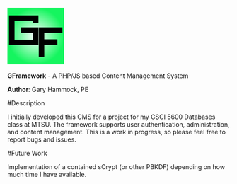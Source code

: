 ![GFramework logo](https://raw.githubusercontent.com/ghammock/GFramework/master/images/favicon.png)

__GFramework__ - A PHP/JS based Content Management System

__Author__: Gary Hammock, PE

#Description

I initially developed this CMS for a project for my CSCI 5600 Databases class at
MTSU.  The framework supports user authentication, administration, and content
management.  This is a work in progress, so please feel free to report bugs and
issues.

#Future Work

Implementation of a contained sCrypt (or other PBKDF) depending on how much time
I have available.